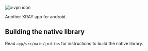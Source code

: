 ![xivpn icon](https://raw.githubusercontent.com/Exclude0122/xivpn/refs/heads/master/icon.webp)

Another XRAY app for android.

## Building the native library

Read `app/src/main/jniLibs` for instructions to build the native library.
